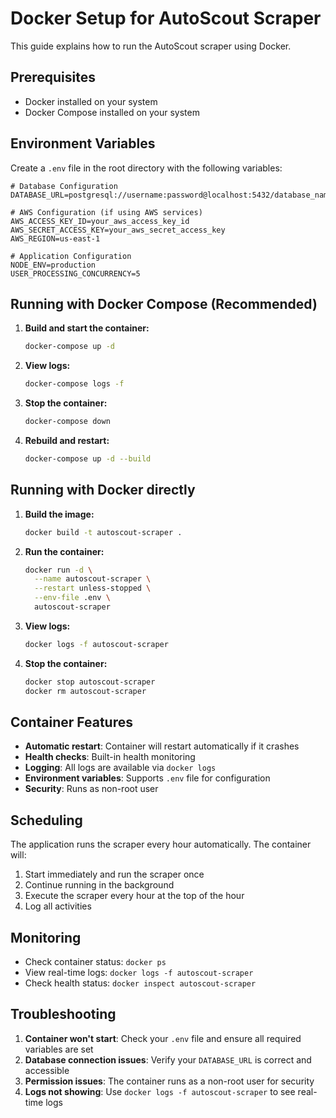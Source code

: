 # Docker Setup for AutoScout Scraper

This guide explains how to run the AutoScout scraper using Docker.

## Prerequisites

- Docker installed on your system
- Docker Compose installed on your system

## Environment Variables

Create a `.env` file in the root directory with the following variables:

```env
# Database Configuration
DATABASE_URL=postgresql://username:password@localhost:5432/database_name

# AWS Configuration (if using AWS services)
AWS_ACCESS_KEY_ID=your_aws_access_key_id
AWS_SECRET_ACCESS_KEY=your_aws_secret_access_key
AWS_REGION=us-east-1

# Application Configuration
NODE_ENV=production
USER_PROCESSING_CONCURRENCY=5
```

## Running with Docker Compose (Recommended)

1. **Build and start the container:**
   ```bash
   docker-compose up -d
   ```

2. **View logs:**
   ```bash
   docker-compose logs -f
   ```

3. **Stop the container:**
   ```bash
   docker-compose down
   ```

4. **Rebuild and restart:**
   ```bash
   docker-compose up -d --build
   ```

## Running with Docker directly

1. **Build the image:**
   ```bash
   docker build -t autoscout-scraper .
   ```

2. **Run the container:**
   ```bash
   docker run -d \
     --name autoscout-scraper \
     --restart unless-stopped \
     --env-file .env \
     autoscout-scraper
   ```

3. **View logs:**
   ```bash
   docker logs -f autoscout-scraper
   ```

4. **Stop the container:**
   ```bash
   docker stop autoscout-scraper
   docker rm autoscout-scraper
   ```

## Container Features

- **Automatic restart**: Container will restart automatically if it crashes
- **Health checks**: Built-in health monitoring
- **Logging**: All logs are available via `docker logs`
- **Environment variables**: Supports `.env` file for configuration
- **Security**: Runs as non-root user

## Scheduling

The application runs the scraper every hour automatically. The container will:

1. Start immediately and run the scraper once
2. Continue running in the background
3. Execute the scraper every hour at the top of the hour
4. Log all activities

## Monitoring

- Check container status: `docker ps`
- View real-time logs: `docker logs -f autoscout-scraper`
- Check health status: `docker inspect autoscout-scraper`

## Troubleshooting

1. **Container won't start**: Check your `.env` file and ensure all required variables are set
2. **Database connection issues**: Verify your `DATABASE_URL` is correct and accessible
3. **Permission issues**: The container runs as a non-root user for security
4. **Logs not showing**: Use `docker logs -f autoscout-scraper` to see real-time logs 